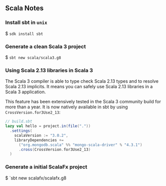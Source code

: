 ## Scala Notes

### Install sbt in `unix`

$ `sdk install sbt`

### Generate a clean Scala 3 project

$ `sbt new scala/scala3.g8`

### Using Scala 2.13 libraries in Scala 3

The Scala 3 compiler is able to type check Scala 2.13 types and to resolve Scala 2.13 implicits. It means you can safely use Scala 2.13 libraries in a Scala 3 application.

This feature has been extensively tested in the Scala 3 community build for more than a year. It is now natively available in sbt by using `CrossVersion.for3Use2_13`:

```scala
// build.sbt
lazy val hello = project.in(file("."))
  .settings(
    scalaVersion := "3.0.2",
    libraryDependencies += 
      ("org.mongodb.scala" %% "mongo-scala-driver" % "4.3.1")
      .cross(CrossVersion.for3Use2_13)
  )
```

### Generate a initial ScalaFx project

$ `sbt new scalafx/scalafx.g8

